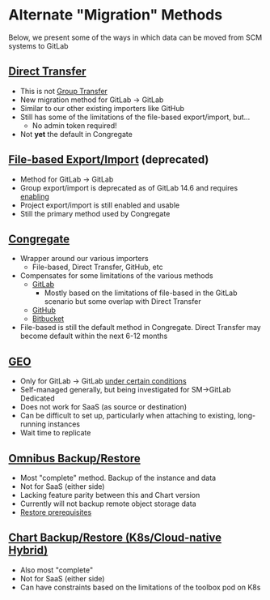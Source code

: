# Alternate "Migration" Methods

Below, we present some of the ways in which data can be moved from SCM systems to GitLab

## [Direct Transfer](https://docs.gitlab.com/ee/user/group/import/#migrate-groups-by-direct-transfer-recommended)

- This is not [Group Transfer](https://docs.gitlab.com/ee/user/group/manage.html#transfer-a-group)
- New migration method for GitLab -> GitLab
- Similar to our other existing importers like GitHub
- Still has some of the limitations of the file-based export/import, but...
  - No admin token required!
- Not **yet** the default in Congregate

## [File-based Export/Import](https://docs.gitlab.com/ee/user/group/import/#migrate-groups-by-uploading-an-export-file-deprecated) (deprecated)

- Method for GitLab -> GitLab
- Group export/import is deprecated as of GitLab 14.6 and requires [enabling](https://docs.gitlab.com/ee/user/group/import/#enable-export-for-a-group)
- Project export/import is still enabled and usable
- Still the primary method used by Congregate

## [Congregate](https://gitlab.com/gitlab-org/professional-services-automation/tools/migration/congregate)

- Wrapper around our various importers
  - File-based, Direct Transfer, GitHub, etc
- Compensates for some limitations of the various methods
  - [GitLab](https://gitlab-org.gitlab.io/professional-services-automation/tools/migration/congregate/gitlab-migration-features-matrix/)
    - Mostly based on the limitations of file-based in the GitLab scenario but some overlap with Direct Transfer
  - [GitHub](https://gitlab-org.gitlab.io/professional-services-automation/tools/migration/congregate/github-migration-features-matrix/)
  - [Bitbucket](https://gitlab-org.gitlab.io/professional-services-automation/tools/migration/congregate/bitbucket-migration-features-matrix/)
- File-based is still the default method in Congregate. Direct Transfer may become default within the next 6-12 months

## [GEO](https://docs.gitlab.com/ee/administration/geo/)

- Only for GitLab -> GitLab [under certain conditions](https://docs.gitlab.com/ee/administration/geo/#requirements-for-running-geo)
- Self-managed generally, but being investigated for SM->GitLab Dedicated
- Does not work for SaaS (as source or destination)
- Can be difficult to set up, particularly when attaching to existing, long-running instances
- Wait time to replicate

## [Omnibus Backup/Restore](https://docs.gitlab.com/ee/administration/backup_restore/)

- Most "complete" method. Backup of the instance and data
- Not for SaaS (either side)
- Lacking feature parity between this and Chart version
- Currently will not backup remote object storage data
- [Restore prerequisites](https://docs.gitlab.com/ee/administration/backup_restore/restore_gitlab.html)

## [Chart Backup/Restore (K8s/Cloud-native Hybrid)](https://docs.gitlab.com/charts/backup-restore/)

- Also most "complete"
- Not for SaaS (either side)
- Can have constraints based on the limitations of the toolbox pod on K8s
